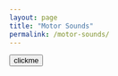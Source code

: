 ```yaml
---
layout: page
title: "Motor Sounds"
permalink: /motor-sounds/
---
```

<script src="assets/motors.js"></script> 

<input id="clickMe" type="button" value="clickme" onclick="play()" />

